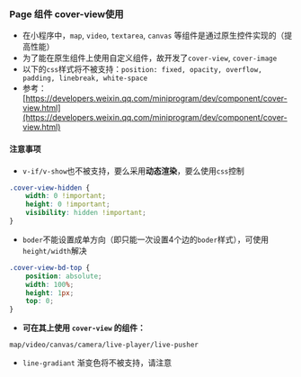 ### Page 组件 cover-view使用

* 在小程序中，`map`, `video`, `textarea`, `canvas` 等组件是通过原生控件实现的（提高性能）
* 为了能在原生组件上使用自定义组件，故开发了`cover-view`, `cover-image`
* 以下的`css`样式将不被支持：`position: fixed, opacity, overflow, padding, linebreak, white-space`
* 参考：[https://developers.weixin.qq.com/miniprogram/dev/component/cover-view.html](https://developers.weixin.qq.com/miniprogram/dev/component/cover-view.html)

#### 注意事项
* `v-if/v-show`也不被支持，要么采用**动态渲染**，要么使用`css`控制

```css
.cover-view-hidden {
    width: 0 !important;
    height: 0 !important;
    visibility: hidden !important;
}
```

* `boder`不能设置成单方向（即只能一次设置4个边的`boder`样式），可使用`height/width`解决

```css
.cover-view-bd-top {
    position: absolute;
    width: 100%;
    height: 1px;
    top: 0;
}
```


* **可在其上使用 `cover-view` 的组件：**

```
map/video/canvas/camera/live-player/live-pusher
```

* `line-gradiant` 渐变色将不被支持，请注意
